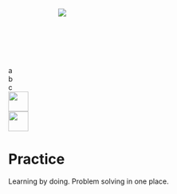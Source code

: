 
<div style="margin: 100px 100px 100px 100px">
<a>
    <img src="https://www.codewars.com/users/skilldeliver/badges/large" align="center">
</a>
    </div>
a <br />
b <br />
c
    <div>
<a href="https://www.hackerrank.com/skilldeliver">
    <img height=40 src="https://www.hackerrank.com/wp-content/uploads/2018/08/hackerrank_logo.png" align="center">
</a>
    </div>
    <div>
<a href="https://softuni.bg/users/profile/show/skilldeliver">
    <img height=40 src="https://softuni.bg/content/images/svg-logos/software-university-logo.svg" align="center" >
</a>
</div>
    
    
# Practice
Learning by doing.  Problem solving in one place.
